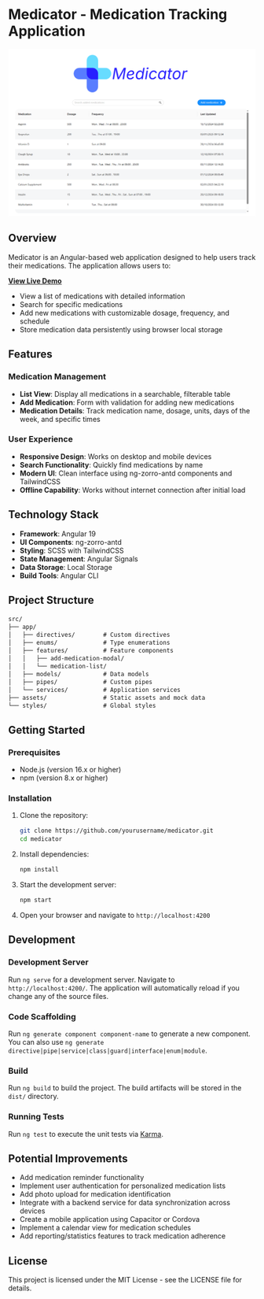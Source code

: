 # Medicator - Medication Tracking Application

![Medicator Application Preview](src/assets/images/medicator-preview.png)

## Overview

Medicator is an Angular-based web application designed to help users track their medications. The application allows users to:

**[View Live Demo](https://ali-toghiani.github.io/medicator/)**

- View a list of medications with detailed information
- Search for specific medications
- Add new medications with customizable dosage, frequency, and schedule
- Store medication data persistently using browser local storage

## Features

### Medication Management
- **List View**: Display all medications in a searchable, filterable table
- **Add Medication**: Form with validation for adding new medications
- **Medication Details**: Track medication name, dosage, units, days of the week, and specific times

### User Experience
- **Responsive Design**: Works on desktop and mobile devices
- **Search Functionality**: Quickly find medications by name
- **Modern UI**: Clean interface using ng-zorro-antd components and TailwindCSS
- **Offline Capability**: Works without internet connection after initial load

## Technology Stack

- **Framework**: Angular 19
- **UI Components**: ng-zorro-antd
- **Styling**: SCSS with TailwindCSS
- **State Management**: Angular Signals
- **Data Storage**: Local Storage
- **Build Tools**: Angular CLI

## Project Structure

```
src/
├── app/
│   ├── directives/        # Custom directives
│   ├── enums/             # Type enumerations
│   ├── features/          # Feature components
│   │   ├── add-medication-modal/
│   │   └── medication-list/
│   ├── models/            # Data models
│   ├── pipes/             # Custom pipes
│   └── services/          # Application services
├── assets/                # Static assets and mock data
└── styles/                # Global styles
```

## Getting Started

### Prerequisites

- Node.js (version 16.x or higher)
- npm (version 8.x or higher)

### Installation

1. Clone the repository:
   ```bash
   git clone https://github.com/yourusername/medicator.git
   cd medicator
   ```

2. Install dependencies:
   ```bash
   npm install
   ```

3. Start the development server:
   ```bash
   npm start
   ```

4. Open your browser and navigate to `http://localhost:4200`

## Development

### Development Server

Run `ng serve` for a development server. Navigate to `http://localhost:4200/`. The application will automatically reload if you change any of the source files.

### Code Scaffolding

Run `ng generate component component-name` to generate a new component. You can also use `ng generate directive|pipe|service|class|guard|interface|enum|module`.

### Build

Run `ng build` to build the project. The build artifacts will be stored in the `dist/` directory.

### Running Tests

Run `ng test` to execute the unit tests via [Karma](https://karma-runner.github.io).

## Potential Improvements

- Add medication reminder functionality
- Implement user authentication for personalized medication lists
- Add photo upload for medication identification
- Integrate with a backend service for data synchronization across devices
- Create a mobile application using Capacitor or Cordova
- Implement a calendar view for medication schedules
- Add reporting/statistics features to track medication adherence

## License

This project is licensed under the MIT License - see the LICENSE file for details.
